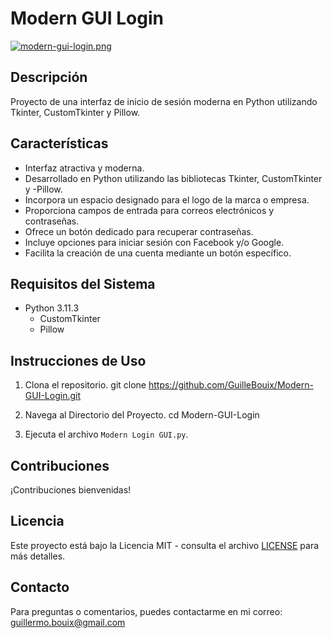 # Modern GUI Login

[![modern-gui-login.png](https://i.postimg.cc/WbGJwxSr/modern-gui-login.png)](https://postimg.cc/kB54n10X)
## Descripción
Proyecto de una interfaz de inicio de sesión moderna en Python utilizando Tkinter, CustomTkinter y Pillow.

## Características
- Interfaz atractiva y moderna.
- Desarrollado en Python utilizando las bibliotecas Tkinter, CustomTkinter y -Pillow.
- Incorpora un espacio designado para el logo de la marca o empresa.
- Proporciona campos de entrada para correos electrónicos y contraseñas.
- Ofrece un botón dedicado para recuperar contraseñas.
- Incluye opciones para iniciar sesión con Facebook y/o Google.
- Facilita la creación de una cuenta mediante un botón específico.

## Requisitos del Sistema
- Python 3.11.3
	- CustomTkinter
	- Pillow

## Instrucciones de Uso
 1. Clona el repositorio.
	 git clone https://github.com/GuilleBouix/Modern-GUI-Login.git

 2. Navega al Directorio del Proyecto.
	 cd Modern-GUI-Login

 3. Ejecuta el archivo
  	 `Modern Login GUI.py`.

## Contribuciones
¡Contribuciones bienvenidas!

## Licencia
Este proyecto está bajo la Licencia MIT - consulta el archivo [LICENSE](LICENSE) para más detalles.

## Contacto
Para preguntas o comentarios, puedes contactarme en mi correo: guillermo.bouix@gmail.com

